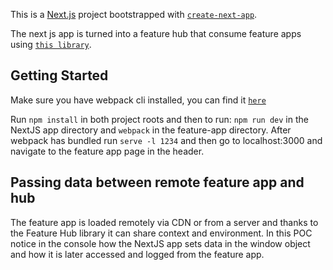 This is a [Next.js](https://nextjs.org/) project bootstrapped with [`create-next-app`](https://github.com/vercel/next.js/tree/canary/packages/create-next-app).

The next js app is turned into a feature hub that consume feature apps using [`this library`](https://feature-hub.io/docs/getting-started/introduction).

## Getting Started

Make sure you have webpack cli installed, you can find it [`here`](https://www.npmjs.com/package/webpack-cli)

Run `npm install` in both project roots and then to run: `npm run dev` in the NextJS app directory and `webpack` in the feature-app directory. After webpack has bundled run `serve -l 1234` and then go to localhost:3000 and navigate to the feature app page in the header.  


## Passing data between remote feature app and hub

The feature app is loaded remotely via CDN or from a server and thanks to the Feature Hub library it can share context and environment. In this POC notice in the console how the NextJS app sets data in the window object and how it is later accessed and logged from the feature app.
